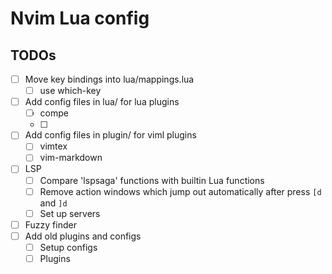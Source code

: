# Nvim Lua config

## TODOs

- [ ] Move key bindings into lua/mappings.lua
    - [ ] use which-key
- [ ] Add config files in lua/ for lua plugins
    - [ ] compe
    - [ ] 
- [ ] Add config files in plugin/ for viml plugins
    - [ ] vimtex
    - [ ] vim-markdown
- [ ] LSP
    - [ ] Compare 'lspsaga' functions with builtin Lua functions
    - [ ] Remove action windows which jump out automatically after press `[d` and `]d`
    - [ ] Set up servers
- [ ] Fuzzy finder
- [ ] Add old plugins and configs
    - [ ] Setup configs
    - [ ] Plugins
